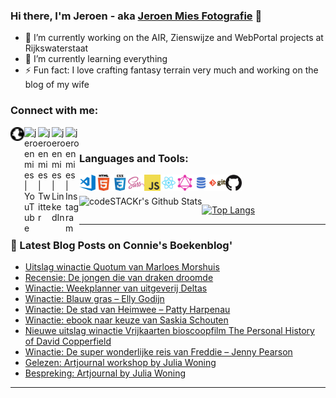 ### Hi there, I'm Jeroen - aka [Jeroen Mies Fotografie][website] 👋

- 🔭 I’m currently working on the AIR, Zienswijze and WebPortal projects at Rijkswaterstaat
- 🌱 I’m currently learning everything
- ⚡ Fun fact: I love crafting fantasy terrain very much and working on the blog of my wife

### Connect with me:

[<img align="left" alt="jeroenmies" width="22px" src="https://raw.githubusercontent.com/iconic/open-iconic/master/svg/globe.svg" />][website]
[<img align="left" alt="jeroenmies | YouTube" width="22px" src="https://cdn.jsdelivr.net/npm/simple-icons@v3/icons/youtube.svg" />][youtube]
[<img align="left" alt="jeroenmies | Twitter" width="22px" src="https://cdn.jsdelivr.net/npm/simple-icons@v3/icons/twitter.svg" />][twitter]
[<img align="left" alt="jeroenmies | LinkedIn" width="22px" src="https://cdn.jsdelivr.net/npm/simple-icons@v3/icons/linkedin.svg" />][linkedin]
[<img align="left" alt="jeroenmies | Instagram" width="22px" src="https://cdn.jsdelivr.net/npm/simple-icons@v3/icons/instagram.svg" />][instagram]

<br />

### Languages and Tools:

[<img align="left" alt="Visual Studio Code" width="26px" src="https://raw.githubusercontent.com/github/explore/80688e429a7d4ef2fca1e82350fe8e3517d3494d/topics/visual-studio-code/visual-studio-code.png" />][webdevplaylist]
[<img align="left" alt="HTML5" width="26px" src="https://raw.githubusercontent.com/github/explore/80688e429a7d4ef2fca1e82350fe8e3517d3494d/topics/html/html.png" />][webdevplaylist]
[<img align="left" alt="CSS3" width="26px" src="https://raw.githubusercontent.com/github/explore/80688e429a7d4ef2fca1e82350fe8e3517d3494d/topics/css/css.png" />][cssplaylist]
[<img align="left" alt="Sass" width="26px" src="https://raw.githubusercontent.com/github/explore/80688e429a7d4ef2fca1e82350fe8e3517d3494d/topics/sass/sass.png" />][cssplaylist]
[<img align="left" alt="JavaScript" width="26px" src="https://raw.githubusercontent.com/github/explore/80688e429a7d4ef2fca1e82350fe8e3517d3494d/topics/javascript/javascript.png" />][jsplaylist]
[<img align="left" alt="React" width="26px" src="https://raw.githubusercontent.com/github/explore/80688e429a7d4ef2fca1e82350fe8e3517d3494d/topics/react/react.png" />][reactplaylist]
[<img align="left" alt="GraphQL" width="26px" src="https://raw.githubusercontent.com/github/explore/80688e429a7d4ef2fca1e82350fe8e3517d3494d/topics/graphql/graphql.png" />][webdevplaylist]
[<img align="left" alt="SQL" width="26px" src="https://raw.githubusercontent.com/github/explore/80688e429a7d4ef2fca1e82350fe8e3517d3494d/topics/sql/sql.png" />][webdevplaylist]
[<img align="left" alt="Git" width="26px" src="https://raw.githubusercontent.com/github/explore/80688e429a7d4ef2fca1e82350fe8e3517d3494d/topics/git/git.png" />][webdevplaylist]
[<img align="left" alt="GitHub" width="26px" src="https://raw.githubusercontent.com/github/explore/78df643247d429f6cc873026c0622819ad797942/topics/github/github.png" />][webdevplaylist]

<br />
<br />

<img align="left" alt="codeSTACKr's Github Stats" src="https://github-readme-stats.vercel.app/api?username=jeroenmies&show_icons=true&hide_border=true&count_private=true&theme=tokyonight" />

[![Top Langs](https://github-readme-stats.vercel.app/api/top-langs/?username=jeroenmies)](https://github.com/jeroenmies/github-readme-stats)

---

### 📕 Latest Blog Posts on Connie's Boekenblog'
<!-- BLOG-POST-LIST:START -->
- [Uitslag winactie Quotum van Marloes Morshuis](https://conniesboekenblog.nl/2020/09/26/uitslag-winactie-quotum-van-marloes-morshuis/?utm_source=rss&utm_medium=rss&utm_campaign=uitslag-winactie-quotum-van-marloes-morshuis)
- [Recensie: De jongen die van draken droomde](https://conniesboekenblog.nl/2020/09/26/recensie-de-jongen-die-van-draken-droomde/?utm_source=rss&utm_medium=rss&utm_campaign=recensie-de-jongen-die-van-draken-droomde)
- [Winactie: Weekplanner van uitgeverij Deltas](https://conniesboekenblog.nl/2020/09/26/winactie-weekplanner-van-uitgeverij-deltas/?utm_source=rss&utm_medium=rss&utm_campaign=winactie-weekplanner-van-uitgeverij-deltas)
- [Winactie: Blauw gras – Elly Godijn](https://conniesboekenblog.nl/2020/09/25/winactie-blauw-gras-elly-godijn/?utm_source=rss&utm_medium=rss&utm_campaign=winactie-blauw-gras-elly-godijn)
- [Winactie: De stad van Heimwee – Patty Harpenau](https://conniesboekenblog.nl/2020/09/24/winactie-de-stad-van-heimwee-patty-harpenau/?utm_source=rss&utm_medium=rss&utm_campaign=winactie-de-stad-van-heimwee-patty-harpenau)
- [Winactie: ebook naar keuze van Saskia Schouten](https://conniesboekenblog.nl/2020/09/23/winactie-ebook-naar-keuze-van-wilma-hollander-2/?utm_source=rss&utm_medium=rss&utm_campaign=winactie-ebook-naar-keuze-van-wilma-hollander-2)
- [Nieuwe uitslag winactie Vrijkaarten bioscoopfilm The Personal History of David Copperfield](https://conniesboekenblog.nl/2020/09/22/uitslag-winactie-vrijkaarten-bioscoopfilm-the-personal-history-of-david-copperfield/?utm_source=rss&utm_medium=rss&utm_campaign=uitslag-winactie-vrijkaarten-bioscoopfilm-the-personal-history-of-david-copperfield)
- [Winactie: De super wonderlijke reis van Freddie – Jenny Pearson](https://conniesboekenblog.nl/2020/09/21/winactie-de-super-wonderlijke-reis-van-freddie-jenny-pearson/?utm_source=rss&utm_medium=rss&utm_campaign=winactie-de-super-wonderlijke-reis-van-freddie-jenny-pearson)
- [Gelezen: Artjournal workshop by Julia Woning](https://conniesboekenblog.nl/2020/09/20/gelezen-artjournal-workshop-by-julia-woning/?utm_source=rss&utm_medium=rss&utm_campaign=gelezen-artjournal-workshop-by-julia-woning)
- [Bespreking: Artjournal by Julia Woning](https://conniesboekenblog.nl/2020/09/20/bespreking-artjournal-by-julia-woning/?utm_source=rss&utm_medium=rss&utm_campaign=bespreking-artjournal-by-julia-woning)
<!-- BLOG-POST-LIST:END -->

---

[website]: https://jeroenmiesfotografie.nl
[twitter]: https://twitter.com/jeroenmies
[youtube]: https://www.youtube.com/channel/UCdM6wXDAk3Y8_ycxkSfAD7Q
[instagram]: https://www.instagram.com/jeroenmies/
[linkedin]: https://www.linkedin.com/in/jeroenmies/
[webdevplaylist]: https://www.youtube.com/playlist?list=PLlhZGGVFsRrTQQnp_2UwWSoAigm-9_SqR
[jsplaylist]: https://www.youtube.com/playlist?list=PLC5BA7CB1270B2073
[cssplaylist]: https://www.youtube.com/playlist?list=PLlhZGGVFsRrSeV5xra6z-nU60cqompunz
[reactplaylist]: https://www.youtube.com/playlist?list=PLC5BA7CB1270B2073
